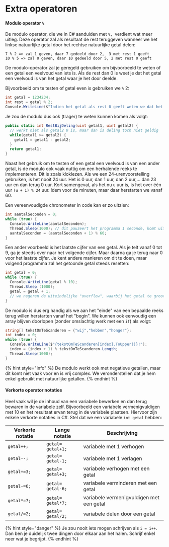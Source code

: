 # Extra operatoren

#### Modulo operator `%`

De modulo operator, die we in C# aanduiden met `%, `verdient wat meer uitleg. Deze operator zal als resultaat de rest teruggeven wanneer we het linkse natuurlijke getal door het rechtse natuurlijke getal delen:

```
7 % 2 => zal 1 geven, daar 7 gedeeld door 2,  3 met rest 1 geeft 
10 % 5 => zal 0 geven, daar 10 gedeeld door 5, 2 met rest 0 geeft
```

De modulo-operator zal je geregeld gebruiken om bijvoorbeeld te weten of een getal een veelvoud van iets is. Als de rest dan 0 is weet je dat het getal een veelvoud is van het getal waar je het door deelde.

Bijvoorbeeld om te testen of getal even is gebruiken we `%` 2:

```csharp
int getal = 1234234;
int rest = getal % 2;
Console.WriteLine($"Indien het getal als rest 0 geeft weten we dat het even is. De rest is: {rest}");
```

Je zou de modulo dus ook (trager) te weten kunnen komen als volgt:

```csharp
public static int RestBijDeling(uint getal1, uint getal2) {
  // werkt niet als getal2 0 is, maar dan is deling toch niet geldig
  while(getal1 >= getal2) {
    getal1 = getal1 - getal2;
  }
  return getal1;
}
```

Naast het gebruik om te testen of een getal een veelvoud is van een ander getal, is de modulo ook vaak nuttig om een herhalende reeks te implementeren. Dit is zoals kloklezen. Als we een 24-urenvoorstelling gebruiken, is het nooit 24 uur. Het is 0 uur, dan 1 uur, dan 2 uur,... dan 23 uur en dan terug 0 uur. Kort samengevat, als het nu `u` uur is, is het over één uur `(u + 1) % 24` uur. Idem voor de minuten, maar daar herstarten we vanaf 60.

Een vereenvoudigde chronometer in code kan er zo uitzien:

```csharp
int aantalSeconden = 0;
while (true) {
  Console.WriteLine(aantalSeconden);
  Thread.Sleep(1000); // dit pauzeert het programma 1 seconde, komt uit System.Threading
  aantalSeconden = (aantalSeconden + 1) % 60;
}
```

Een ander voorbeeld is het laatste cijfer van een getal. Als je telt vanaf 0 tot 9, ga je steeds over naar het volgende cijfer. Maar daarna ga je terug naar 0 voor het laatste cijfer. Je kent andere manieren om dit te doen, maar volgend programma zal het getoonde getal steeds resetten:

```csharp
int getal = 0;
while (true) {  
  Console.WriteLine(getal % 10);
  Thread.Sleep (1000);
  getal = getal + 1;
  // we negeren de uiteindelijke "overflow", waarbij het getal te groot wordt voor het datatype
}
```

De modulo is dus erg handig als we aan het "einde" van een bepaalde reeks terug willen herstarten vanaf het "begin". We kunnen ook eenvoudig een array blijven doorlopen (zonder omslachtig werk met een `if`) als volgt:

```csharp
string[] tekstOmTeScanderen = {"wij","hebben","honger"};
int index = 0;
while (true) {
  Console.WriteLine($"{tekstOmTeScanderen[index].ToUpper()}!");
  index = (index + 1) % tekstOmTeScanderen.Length;
  Thread.Sleep(1000);
}
```

{% hint style="info" %}
De modulo werkt ook met negatieve getallen, maar dit komt niet vaak voor en is vrij complex. We veronderstellen dat je hem enkel gebruikt met natuurlijke getallen.
{% endhint %}

#### Verkorte operator notaties

Heel vaak wil je de inhoud van een variabele bewerken en dan terug bewaren in de variabele zelf. Bijvoorbeeld een variabele vermenigvuldigen met 10 en het resultaat ervan terug in de variabele plaatsen. Hiervoor zijn enkele verkorte notaties in C#. Stel dat we een variabele `int getal` hebben:

| **Verkorte notatie** | **Lange notatie** | **Beschrijving**                         |
| -------------------- | ----------------- | ---------------------------------------- |
| `getal++;`           | `getal= getal+1;` | variabele met 1 verhogen                 |
| `getal--;`           | `getal= getal-1;` | variabele met 1 verlagen                 |
| `getal+=3;`          | `getal= getal+3;` | variabele verhogen met een getal         |
| `getal-=6;`          | `getal= getal-6;` | variabele verminderen met een getal      |
| `getal*=7;`          | `getal= getal*7;` | variabele vermenigvuldigen met een getal |
| `getal/=2;`          | `getal= getal/2;` | variabele delen door een getal           |

{% hint style="danger" %}
Je zou nooit iets mogen schrijven als `i = i++`. Dan ben je duidelijk twee dingen door elkaar aan het halen. Schrijf enkel neer wat je begrijpt.
{% endhint %}
